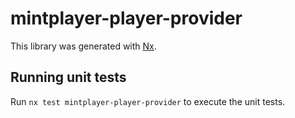 # mintplayer-player-provider

This library was generated with [Nx](https://nx.dev).

## Running unit tests

Run `nx test mintplayer-player-provider` to execute the unit tests.
